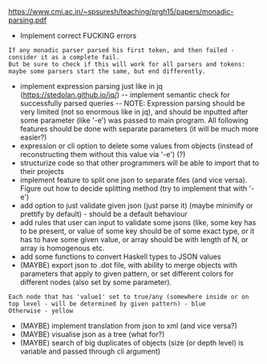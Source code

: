 https://www.cmi.ac.in/~spsuresh/teaching/prgh15/papers/monadic-parsing.pdf

- Implement correct FUCKING errors
```Try next principle:
If any monadic parser parsed his first token, and then failed - consider it as a complete fail.
But be sure to check if this will work for all parsers and tokens: maybe some parsers start the same, but end differently.
```
- implement expression parsing just like in jq (https://stedolan.github.io/jq/)
-- implement semantic check for successfully parsed queries
-- NOTE: Expression parsing should be very limited (not so enormous like in jq), and should be inputted after some parameter (like '-e') was passed to main program. All following features should be done with separate parameters (it will be much more easier?)
- expression or cli option to delete some values from objects (instead of reconstructing them without this value via '-e') (?)
- structurize code so that other programmers will be able to import that to their projects
- implement feature to split one json to separate files (and vice versa). Figure out how to decide splitting method (try to implement that with '-e')
- add option to just validate given json (just parse it) (maybe minimify or prettify by default) - should be a default behaviour
- add rules that user can input to validate some jsons (like, some key has to be present, or value of some key should be of some exact type, or it has to have some given value, or array should be with length of N, or array is homogenous etc.
- add some functions to convert Haskell types to JSON values
- (MAYBE) export json to .dot file, with ability to merge objects with parameters that apply to given pattern, or set different colors for different nodes (also set by some parameter).
```Example:
Each node that has 'value1' set to true/any (somewhere inside or on top level - will be determined by given pattern) - blue
Otherwise - yellow
```
- (MAYBE) implement translation from json to xml (and vice versa?)
- (MAYBE) visualise json as a tree (what for?)
- (MAYBE) search of big duplicates of objects (size (or depth level) is variable and passed through cli argument)


